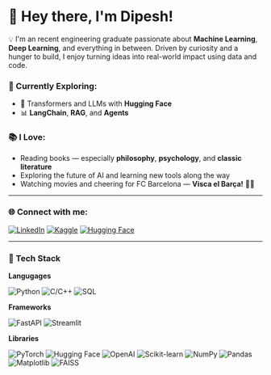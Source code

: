 # 👋 Hey there, I'm Dipesh!

💡 I'm an recent engineering graduate passionate about **Machine Learning**, **Deep Learning**, and everything in between. Driven by curiosity and a hunger to build, I enjoy turning ideas into real-world impact using data and code.

### 🚀 Currently Exploring:
- 🤖 Transformers and LLMs with **Hugging Face**
- 📊 **LangChain**, **RAG**, and **Agents**

### 📚 I Love:
- Reading books — especially **philosophy**, **psychology**, and **classic literature**
- Exploring the future of AI and learning new tools along the way
- Watching movies and cheering for FC Barcelona — **Visca el Barça!** 🔴🔵

---

### 🌐 Connect with me:
[![LinkedIn](https://img.shields.io/badge/LinkedIn-0A66C2?logo=linkedin&logoColor=white)](https://linkedin.com/in/dipesh1dp) 
[![Kaggle](https://img.shields.io/badge/Kaggle-%231DA1F2.svg?logo=Kaggle&logoColor=white)](https://kaggle.com/dipeshpandit) 
[![Hugging Face](https://img.shields.io/badge/-HuggingFace-3B4252?style=flat&logo=huggingface&logoColor=)](https://huggingface.co/dipeshpandit)

---

### 🧰 Tech Stack 

**Langugages**

![Python](https://img.shields.io/badge/python-3670A0?style=flat-square&logo=python&logoColor=ffdd54) ![C/C++](https://img.shields.io/badge/C/C++-00599C?logo=c&logoColor=white) ![SQL](https://img.shields.io/badge/PostgreSQL-316192?logo=postgresql&logoColor=white)

**Frameworks**

![FastAPI](https://img.shields.io/badge/FastAPI-009688?style=flat&logo=FastAPI&labelColor=555&logoColor=white) ![Streamlit](https://img.shields.io/badge/-Streamlit-FF4B4B?style=flat&logo=streamlit&logoColor=white)

**Libraries**

![PyTorch](https://img.shields.io/badge/PyTorch-black?logo=PyTorch) ![Hugging Face](https://img.shields.io/badge/-HuggingFace-3B4252?style=flat&logo=huggingface&logoColor=) ![OpenAI](https://img.shields.io/badge/OpenAI-%23412991?logo=openai&logoColor=white) ![Scikit-learn](https://img.shields.io/badge/Scikit--learn-005FAB?logo=scikit-learn&logoColor=white) ![NumPy](https://img.shields.io/badge/numpy-%23013243.svg?style=flat-square&logo=numpy&logoColor=white) ![Pandas](https://img.shields.io/badge/pandas-%23150458.svg?style=flat-square&logo=pandas&logoColor=white) ![Matplotlib](https://img.shields.io/badge/-Matplotlib-000000?style=flat&logo=python) ![FAISS](https://img.shields.io/badge/FAISS-Facebook%20AI%20Similarity%20Search-blue?style=flat-square) 
